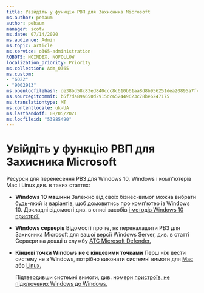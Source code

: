 ```yaml
---
title: Увійдіть у функцію РВП для Захисника Microsoft
ms.author: pebaum
author: pebaum
manager: scotv
ms.date: 07/14/2020
ms.audience: Admin
ms.topic: article
ms.service: o365-administration
ROBOTS: NOINDEX, NOFOLLOW
localization_priority: Priority
ms.collection: Adm_O365
ms.custom:
- "6022"
- "9002913"
ms.openlocfilehash: de38bd58c83ed840ccc8c610b61aa8d8b956251dea20895a7fc0e193d11585df
ms.sourcegitcommit: b5f7da89a650d2915dc652449623c78be6247175
ms.translationtype: MT
ms.contentlocale: uk-UA
ms.lasthandoff: 08/05/2021
ms.locfileid: "53985490"
---
```

# <a name="onboarding-microsoft-defender-atp"></a>Увійдіть у функцію РВП для Захисника Microsoft

Ресурси для перенесення РВЗ для Windows 10, Windows і комп'ютерів Mac і Linux див. в таких статтях: 

- **Windows 10 машини** Залежно від своїх бізнес-вимог можна вибрати будь-який із варіантів, щоб домовитись про комп'ютер із Windows 10. Докладні відомості див. в описі засобів [і методів Windows 10 пристрої.](/windows/security/threat-protection/microsoft-defender-atp/configure-endpoints) 

- **Windows серверів** Відомості про те, як переналашити РВЗ для Захисника Microsoft для вашої версії Windows Server, див. в статті Сервери на дошці в службу [АТС Microsoft Defender.](/windows/security/threat-protection/microsoft-defender-atp/configure-server-endpoints)

- **Кінцеві точки Windows не є кінцевими точками**  Перш ніж вести систему не з Windows, потрібно виконати системні вимоги для [Mac](/windows/security/threat-protection/microsoft-defender-atp/microsoft-defender-atp-mac#system-requirements) або [Linux.](/windows/security/threat-protection/microsoft-defender-atp/microsoft-defender-atp-linux#system-requirements)

    Підтвердивши системні вимоги, див. номери [пристроїв, не підключених Windows до Windows.](/windows/security/threat-protection/microsoft-defender-atp/configure-endpoints-non-windows#onboarding-non-windows-machines)